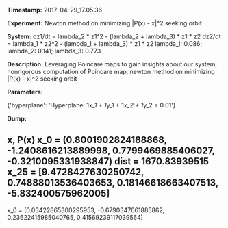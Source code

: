 **Timestamp:** 2017-04-29_17.05.36

**Experiment:** Newton method on minimizing |P(x) - x|^2 seeking orbit

**System:**
dz1/dt = lambda_2 * z1^2 - (lambda_2 + lambda_3) * z1 * z2 
dz2/dt = lambda_1 * z2^2 - (lambda_1 + lambda_3) * z1 * z2 
lambda_1: 0.086; lambda_2: 0.141; lambda_3: 0.773

**Description:** Leveraging Poincare maps to gain insights about our system, nonrigorous computation of Poincare map, newton method on minimizing |P(x) - x|^2 seeking orbit

**Parameters:**

{'hyperplane': 'Hyperplane: 1*x_1 + 1*y_1 + 1*x_2 + 1*y_2 = 0.01'}

**Dump:**

x, P(x)
x_0 = (0.8001902824188868, -1.2408616213889998, 0.7799469885406027, -0.3210095331938847)
dist = 1670.83939515
x_25 = [9.4728427630250742, 0.74888013536403653, 0.18146618663407513, -5.832400575962005]
------------------
x_0 = (0.03422865300295953, -0.6790347661885862, 0.23622415985040765, 0.41569239117039564)